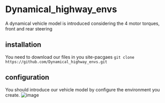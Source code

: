 # Dynamical_highway_envs
A dynamical vehicle model is introduced considering the 4 motor torques, front and rear steering  
## installation
You need to download our files in you site-pacgaes
   ```git clone https://github.com/Dynamical_highway_envs.git```
## configuration
You should introduce our vehicle model by configure the environment you create.
![image](https://github.com/zhiou0425/Dynamical_highway_envs/blob/main/simulator_config.PNG)
